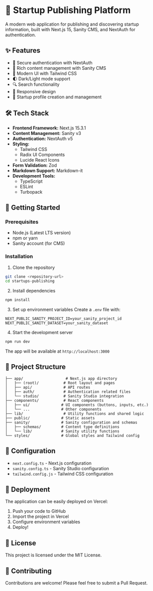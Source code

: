 # 🚀 Startup Publishing Platform

A modern web application for publishing and discovering startup information, built with Next.js 15, Sanity CMS, and NextAuth for authentication.

## ✨ Features

- 🔐 Secure authentication with NextAuth
- 📝 Rich content management with Sanity CMS
- 🎨 Modern UI with Tailwind CSS
- 🌓 Dark/Light mode support
- 🔍 Search functionality
- 📱 Responsive design
- 🚀 Startup profile creation and management

## 🛠️ Tech Stack

- **Frontend Framework:** Next.js 15.3.1
- **Content Management:** Sanity v3
- **Authentication:** NextAuth v5
- **Styling:**
  - Tailwind CSS
  - Radix UI Components
  - Lucide React Icons
- **Form Validation:** Zod
- **Markdown Support:** Markdown-it
- **Development Tools:**
  - TypeScript
  - ESLint
  - Turbopack

## 🚀 Getting Started

### Prerequisites

- Node.js (Latest LTS version)
- npm or yarn
- Sanity account (for CMS)

### Installation

1. Clone the repository

```bash
git clone <repository-url>
cd startups-publishing
```

2. Install dependencies

```bash
npm install
```

3. Set up environment variables
   Create a `.env` file with:

```env
NEXT_PUBLIC_SANITY_PROJECT_ID=your_sanity_project_id
NEXT_PUBLIC_SANITY_DATASET=your_sanity_dataset
```

4. Start the development server

```bash
npm run dev
```

The app will be available at `http://localhost:3000`

## 📁 Project Structure

```
├── app/                   # Next.js app directory
│   ├── (root)/           # Root layout and pages
│   ├── api/              # API routes
│   ├── auth/             # Authentication related files
│   └── studio/           # Sanity Studio integration
├── components/           # React components
│   ├── ui/              # UI components (buttons, inputs, etc.)
│   └── ...              # Other components
├── lib/                  # Utility functions and shared logic
├── public/              # Static assets
├── sanity/              # Sanity configuration and schemas
│   ├── schemas/         # Content type definitions
│   └── lib/             # Sanity utility functions
└── styles/              # Global styles and Tailwind config
```

## 🔧 Configuration

- `next.config.ts` - Next.js configuration
- `sanity.config.ts` - Sanity Studio configuration
- `tailwind.config.js` - Tailwind CSS configuration

## 🚀 Deployment

The application can be easily deployed on Vercel:

1. Push your code to GitHub
2. Import the project in Vercel
3. Configure environment variables
4. Deploy!

## 📝 License

This project is licensed under the MIT License.

## 🤝 Contributing

Contributions are welcome! Please feel free to submit a Pull Request.
